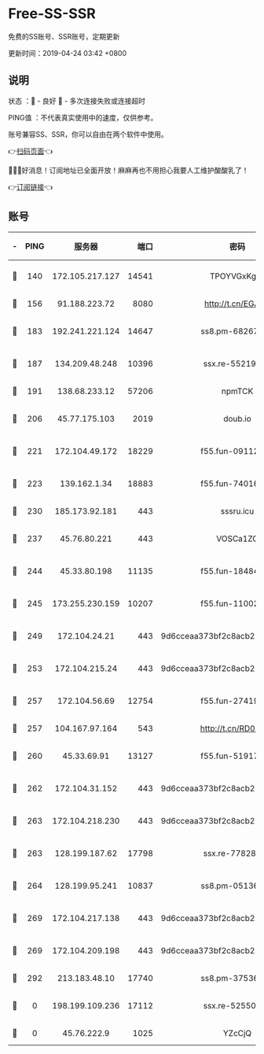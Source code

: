 # Free-SS-SSR

免费的SS账号、SSR账号，定期更新

更新时间：2019-04-24 03:42 +0800

## 说明

状态     ：🙂 - 良好 🙁 - 多次连接失败或连接超时

PING值   ：不代表真实使用中的速度，仅供参考。

账号兼容SS、SSR，你可以自由在两个软件中使用。

👉[扫码页面](https://liesauer.github.io/Free-SS-SSR/)👈

🎉🎉🎉好消息！订阅地址已全面开放！麻麻再也不用担心我要人工维护酸酸乳了！

👉[订阅链接](https://www.liesauer.net/yogurt/subscribe?ACCESS_TOKEN=DAYxR3mMaZAsaqUb)👈

## 账号

|-|PING|服务器|端口|密码|加密方式|区域|
|:----:|:----:|:-----:|-----:|:----:|:----:|:----:|
|🙂|140|172.105.217.127|14541|TPOYVGxKglpi|aes-256-cfb|JP|
|🙂|156|91.188.223.72|8080|http://t.cn/EGJIyrl|rc4-md5|RU|
|🙂|183|192.241.221.124|14647|ss8.pm-68267286|aes-256-cfb|US|
|🙂|187|134.209.48.248|10396|ssx.re-55219751|aes-256-cfb|US|
|🙂|191|138.68.233.12|57206|npmTCK|rc4-md5|US|
|🙂|206|45.77.175.103|2019|doub.io|aes-128-ctr|SG|
|🙂|221|172.104.49.172|18229|f55.fun-09112326|aes-256-cfb|SG|
|🙂|223|139.162.1.34|18883|f55.fun-74016666|aes-256-cfb|SG|
|🙂|230|185.173.92.181|443|sssru.icu|rc4-md5|RU|
|🙂|237|45.76.80.221|443|VOSCa1ZG|aes-256-cfb|DE|
|🙂|244|45.33.80.198|11135|f55.fun-18484831|aes-256-cfb|US|
|🙂|245|173.255.230.159|10207|f55.fun-11002596|aes-256-cfb|US|
|🙂|249|172.104.24.21|443|9d6cceaa373bf2c8acb22e60b6a58be6|aes-256-cfb|US|
|🙂|253|172.104.215.24|443|9d6cceaa373bf2c8acb22e60b6a58be6|aes-256-cfb|US|
|🙂|257|172.104.56.69|12754|f55.fun-27419947|aes-256-cfb|SG|
|🙂|257|104.167.97.164|543|http://t.cn/RD0D7sx|rc4-md5|CA|
|🙂|260|45.33.69.91|13127|f55.fun-51917148|aes-256-cfb|US|
|🙂|262|172.104.31.152|443|9d6cceaa373bf2c8acb22e60b6a58be6|aes-256-cfb|US|
|🙂|263|172.104.218.230|443|9d6cceaa373bf2c8acb22e60b6a58be6|aes-256-cfb|US|
|🙂|263|128.199.187.62|17798|ssx.re-77828825|aes-256-cfb|SG|
|🙂|264|128.199.95.241|10837|ss8.pm-05136377|aes-256-cfb|SG|
|🙂|269|172.104.217.138|443|9d6cceaa373bf2c8acb22e60b6a58be6|aes-256-cfb|US|
|🙂|269|172.104.209.198|443|9d6cceaa373bf2c8acb22e60b6a58be6|aes-256-cfb|US|
|🙂|292|213.183.48.10|17740|ss8.pm-37536605|rc4-md5|RU|
|🙁|0|198.199.109.236|17112|ssx.re-52550724|aes-256-cfb|US|
|🙁|0|45.76.222.9|1025|YZcCjQ|rc4-md5|JP|

